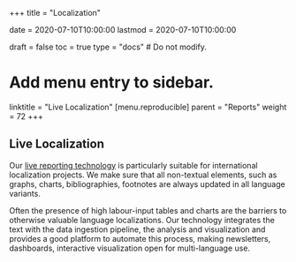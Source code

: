 +++
title = "Localization"

date = 2020-07-10T10:00:00
lastmod = 2020-07-10T10:00:00

draft = false
toc = true
type = "docs"  # Do not modify.

# Add menu entry to sidebar.
linktitle = "Live Localization"
[menu.reproducible]
  parent = "Reports"
  weight = 72
+++

## Live Localization

Our [live reporting technology](https://satellitereport.com/reproducible/reports/) is particularly suitable for international localization projects. We make sure that all non-textual elements, such as graphs, charts, bibliographies, footnotes are always updated in all language variants.

Often the presence of high labour-input tables and charts are the barriers to otherwise valuable language localizations. Our technology integrates the text with the data ingestion pipeline, the analysis and visualization and provides a good platform to automate this process, making newsletters, dashboards, interactive visualization open for multi-language use.
